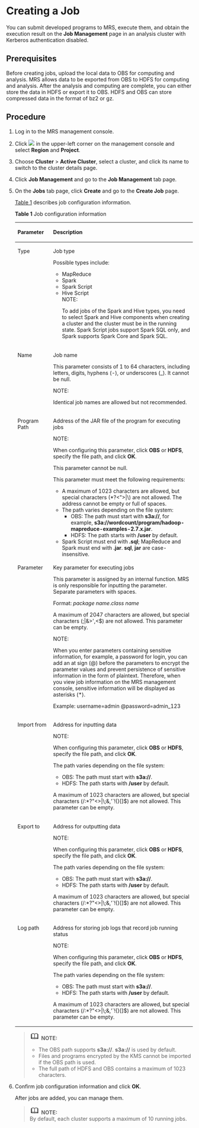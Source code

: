 # Creating a Job<a name="EN-US_TOPIC_0125375669"></a>

You can submit developed programs to MRS, execute them, and obtain the execution result on the  **Job Management**  page in an analysis cluster with Kerberos authentication disabled.

## Prerequisites<a name="sb2eb76a9f2e34218a5cebb25821aee87"></a>

Before creating jobs, upload the local data to OBS for computing and analysis. MRS allows data to be exported from OBS to HDFS for computing and analysis. After the analysis and computing are complete, you can either store the data in HDFS or export it to OBS. HDFS and OBS can store compressed data in the format of bz2 or gz.

## Procedure<a name="s9fd52b50176c4cdb8be9442ebf5ffad3"></a>

1.  Log in to the MRS management console.
2.  Click  ![](figures/wwx437827-中软基础平台部-datasight-image-bbfbe22f-2a2d-4e1b-8f10-a7782fd1d3ed.png)  in the upper-left corner on the management console and select **Region** and **Project**.
3.  Choose  **Cluster**  \>  **Active Cluster**, select a cluster, and click its name to switch to the cluster details page.
4.  Click  **Job Management** and go to the **Job Management**  tab page.
5.  On the  **Jobs** tab page, click **Create** and go to the **Create Job**  page.

    [Table 1](#t41b1b4e7de204ba0a0573de7c9b1a22f)  describes job configuration information.  

    **Table  1**  Job configuration information

    <a name="t41b1b4e7de204ba0a0573de7c9b1a22f"></a>
    <table><thead align="left"><tr id="reee2bf14c87b49d59a1e28f686c63781"><th class="cellrowborder" valign="top" width="20%" id="mcps1.2.3.1.1"><p id="a4334da7627fe4a65b213372a62785d64"><a name="a4334da7627fe4a65b213372a62785d64"></a><a name="a4334da7627fe4a65b213372a62785d64"></a>Parameter</p>
    </th>
    <th class="cellrowborder" valign="top" width="80%" id="mcps1.2.3.1.2"><p id="ac065ca5cdff34b00915899a878d83c98"><a name="ac065ca5cdff34b00915899a878d83c98"></a><a name="ac065ca5cdff34b00915899a878d83c98"></a>Description</p>
    </th>
    </tr>
    </thead>
    <tbody><tr id="rfac5bced682f4cbabeb6e5ad247c54c8"><td class="cellrowborder" valign="top" width="20%" headers="mcps1.2.3.1.1 "><p id="ab4bb5c9dc62a426e82f17a9106595c03"><a name="ab4bb5c9dc62a426e82f17a9106595c03"></a><a name="ab4bb5c9dc62a426e82f17a9106595c03"></a>Type</p>
    </td>
    <td class="cellrowborder" valign="top" width="80%" headers="mcps1.2.3.1.2 "><p id="a5e589553134f41239f9d6cea303b1766"><a name="a5e589553134f41239f9d6cea303b1766"></a><a name="a5e589553134f41239f9d6cea303b1766"></a>Job type</p>
    <p id="p8745144184211"><a name="p8745144184211"></a><a name="p8745144184211"></a>Possible types include:</p>
    <a name="ud5ecb924fe8f4f4c90cf4ad44a7c76a6"></a><a name="ud5ecb924fe8f4f4c90cf4ad44a7c76a6"></a><ul id="ud5ecb924fe8f4f4c90cf4ad44a7c76a6"><li>MapReduce</li><li>Spark</li><li>Spark Script</li><li>Hive Script<div class="note" id="n53c0bc27177d43d3870170c1bf70b44d"><a name="n53c0bc27177d43d3870170c1bf70b44d"></a><a name="n53c0bc27177d43d3870170c1bf70b44d"></a><span class="notetitle"> NOTE: </span><div class="notebody"><p id="ab2e889f445e245faad96ec346a558952"><a name="ab2e889f445e245faad96ec346a558952"></a><a name="ab2e889f445e245faad96ec346a558952"></a>To add jobs of the Spark and Hive types, you need to select Spark and Hive components when creating a cluster and the cluster must be in the running state. Spark Script jobs support Spark SQL only, and Spark supports Spark Core and Spark SQL.</p>
    </div></div>
    </li></ul>
    </td>
    </tr>
    <tr id="refbfee24384349d587e01ffe8f4a9bf0"><td class="cellrowborder" valign="top" width="20%" headers="mcps1.2.3.1.1 "><p id="ac5e94e37a47b40638becc58c9bbc0038"><a name="ac5e94e37a47b40638becc58c9bbc0038"></a><a name="ac5e94e37a47b40638becc58c9bbc0038"></a>Name</p>
    </td>
    <td class="cellrowborder" valign="top" width="80%" headers="mcps1.2.3.1.2 "><p id="p56747809184242"><a name="p56747809184242"></a><a name="p56747809184242"></a>Job name</p>
    <p id="a60857bdc2df642b8b8a784bf9fbcc6ad"><a name="a60857bdc2df642b8b8a784bf9fbcc6ad"></a><a name="a60857bdc2df642b8b8a784bf9fbcc6ad"></a>This parameter consists of 1 to 64 characters, including letters, digits, hyphens (-), or underscores (_). It cannot be null.</p>
    <div class="note" id="ncada14c7cdf54a1ea777bb04115c03d5"><a name="ncada14c7cdf54a1ea777bb04115c03d5"></a><a name="ncada14c7cdf54a1ea777bb04115c03d5"></a><span class="notetitle"> NOTE: </span><div class="notebody"><p id="a266763530cee44efa275e3eb5d3b41ce"><a name="a266763530cee44efa275e3eb5d3b41ce"></a><a name="a266763530cee44efa275e3eb5d3b41ce"></a>Identical job names are allowed but not recommended.</p>
    </div></div>
    </td>
    </tr>
    <tr id="r12b89f8121a84bfcaf9939f13235b567"><td class="cellrowborder" valign="top" width="20%" headers="mcps1.2.3.1.1 "><p id="a6e1044718f454048a297560cd911b05b"><a name="a6e1044718f454048a297560cd911b05b"></a><a name="a6e1044718f454048a297560cd911b05b"></a>Program Path</p>
    </td>
    <td class="cellrowborder" valign="top" width="80%" headers="mcps1.2.3.1.2 "><p id="zh-cn_topic_0012808240_p655627719565"><a name="zh-cn_topic_0012808240_p655627719565"></a><a name="zh-cn_topic_0012808240_p655627719565"></a>Address of the JAR file of the program for executing jobs</p>
    <div class="note" id="note15626919144040"><a name="note15626919144040"></a><a name="note15626919144040"></a><span class="notetitle"> NOTE: </span><div class="notebody"><p id="p54260708144042"><a name="p54260708144042"></a><a name="p54260708144042"></a>When configuring this parameter, click <span class="uicontrol" id="uicontrol36255677184339"><a name="uicontrol36255677184339"></a><a name="uicontrol36255677184339"></a><b>OBS</b></span>&nbsp;or&nbsp;<span class="uicontrol" id="uicontrol62915606184343"><a name="uicontrol62915606184343"></a><a name="uicontrol62915606184343"></a><b>HDFS</b></span>, specify the file path, and click&nbsp;<span class="uicontrol" id="uicontrol2353869218444"><a name="uicontrol2353869218444"></a><a name="uicontrol2353869218444"></a><b>OK</b></span>.</p>
    </div></div>
    <p id="p43404015161033"><a name="p43404015161033"></a><a name="p43404015161033"></a>This parameter cannot be null.</p>
    <p id="p52747342161040"><a name="p52747342161040"></a><a name="p52747342161040"></a>This parameter must meet the following requirements:</p>
    <a name="u42400e6ea82e41eeb54149ec6aaed27a"></a><a name="u42400e6ea82e41eeb54149ec6aaed27a"></a><ul id="u42400e6ea82e41eeb54149ec6aaed27a"><li>A maximum of 1023 characters are allowed, but special characters (*?&lt;"&gt;|\) are not allowed. The address cannot be empty or full of spaces.</li><li>The path varies depending on the file system:<a name="zh-cn_topic_0012808240_ul56833471484"></a><a name="zh-cn_topic_0012808240_ul56833471484"></a><ul id="zh-cn_topic_0012808240_ul56833471484"><li>OBS: The path must start with <span class="parmvalue" id="parmvalue48783559103035"><a name="parmvalue48783559103035"></a><a name="parmvalue48783559103035"></a><b>s3a://</b></span>, for example,&nbsp;<span class="parmvalue" id="parmvalue9052323184456"><a name="parmvalue9052323184456"></a><a name="parmvalue9052323184456"></a><b>s3a://wordcount/program/hadoop-mapreduce-examples-2.7.x.jar</b></span>.</li><li>HDFS: The path start<span id="ph10557540101248"><a name="ph10557540101248"></a><a name="ph10557540101248"></a>s</span>&nbsp;with&nbsp;<span class="parmvalue" id="parmvalue61413448184512"><a name="parmvalue61413448184512"></a><a name="parmvalue61413448184512"></a><b>/user</b></span> by default.</li></ul>
    </li><li>Spark Script must end with <span class="parmvalue" id="parmvalue20489296184735"><a name="parmvalue20489296184735"></a><a name="parmvalue20489296184735"></a><b>.sql</b></span>; MapReduce and Spark must end with&nbsp;<span class="parmvalue" id="parmvalue45886169184745"><a name="parmvalue45886169184745"></a><a name="parmvalue45886169184745"></a><b>.jar</b></span>.&nbsp;<span class="parmvalue" id="parmvalue5728906518481"><a name="parmvalue5728906518481"></a><a name="parmvalue5728906518481"></a><b>sql</b></span>,&nbsp;<span class="parmvalue" id="parmvalue5098841918485"><a name="parmvalue5098841918485"></a><a name="parmvalue5098841918485"></a><b>jar</b></span> are case-insensitive.</li></ul>
    </td>
    </tr>
    <tr id="rfb022e27827d4b2ea6cc512692b43321"><td class="cellrowborder" valign="top" width="20%" headers="mcps1.2.3.1.1 "><p id="a369cd2540a9c4b3a9f065196f68c597a"><a name="a369cd2540a9c4b3a9f065196f68c597a"></a><a name="a369cd2540a9c4b3a9f065196f68c597a"></a>Parameter</p>
    </td>
    <td class="cellrowborder" valign="top" width="80%" headers="mcps1.2.3.1.2 "><p id="p42315513113559"><a name="p42315513113559"></a><a name="p42315513113559"></a>Key parameter for executing jobs</p>
    <p id="afdce421fc89e42fa97c6fd6f84d7041a"><a name="afdce421fc89e42fa97c6fd6f84d7041a"></a><a name="afdce421fc89e42fa97c6fd6f84d7041a"></a>This parameter is assigned by an internal function. MRS is only responsible for inputting the parameter. Separate parameters with spaces.</p>
    <p id="p6925711151153"><a name="p6925711151153"></a><a name="p6925711151153"></a>Format: <em id="i5620649718302"><a name="i5620649718302"></a><a name="i5620649718302"></a>package name</em>.<em id="i3192458818307"><a name="i3192458818307"></a><a name="i3192458818307"></a>class name</em></p>
    <p id="a3d7fad576c944080ac7c6e7f5249d76c"><a name="a3d7fad576c944080ac7c6e7f5249d76c"></a><a name="a3d7fad576c944080ac7c6e7f5249d76c"></a>A maximum of 2047 characters are allowed, but special characters (;|&amp;&gt;',&lt;$) are not allowed. This parameter can be empty.</p>
    <div class="note" id="note62371709174814"><a name="note62371709174814"></a><a name="note62371709174814"></a><span class="notetitle"> NOTE: </span><div class="notebody"><p id="p1818632720364"><a name="p1818632720364"></a><a name="p1818632720364"></a>When you enter parameters containing sensitive information, for example, a password for login, you can add an at sign (@) before the parameters to encrypt the parameter values and prevent persistence of sensitive information in the form of plaintext. Therefore, when you view job information on the MRS management console, sensitive information will be displayed as asterisks (*).</p>
    <p id="p31871527123616"><a name="p31871527123616"></a><a name="p31871527123616"></a>Example: username=admin @password=admin_123</p>
    </div></div>
    </td>
    </tr>
    <tr id="rc43b8e4a509345cab4f6deaabd22193d"><td class="cellrowborder" valign="top" width="20%" headers="mcps1.2.3.1.1 "><p id="af024bfe1076d43a5aa47af87ef30a995"><a name="af024bfe1076d43a5aa47af87ef30a995"></a><a name="af024bfe1076d43a5aa47af87ef30a995"></a>Import from</p>
    </td>
    <td class="cellrowborder" valign="top" width="80%" headers="mcps1.2.3.1.2 "><p id="a38dd85fb389b45ca82b8fc61cf15cf4d"><a name="a38dd85fb389b45ca82b8fc61cf15cf4d"></a><a name="a38dd85fb389b45ca82b8fc61cf15cf4d"></a>Address for inputting data</p>
    <div class="note" id="note20812668184528"><a name="note20812668184528"></a><a name="note20812668184528"></a><span class="notetitle"> NOTE: </span><div class="notebody"><p id="p53096288184528"><a name="p53096288184528"></a><a name="p53096288184528"></a>When configuring this parameter, click <span class="uicontrol" id="uicontrol8104552184528"><a name="uicontrol8104552184528"></a><a name="uicontrol8104552184528"></a><b>OBS</b></span>&nbsp;or&nbsp;<span class="uicontrol" id="uicontrol5832108184528"><a name="uicontrol5832108184528"></a><a name="uicontrol5832108184528"></a><b>HDFS</b></span>, specify the file path, and click&nbsp;<span class="uicontrol" id="uicontrol52488972184528"><a name="uicontrol52488972184528"></a><a name="uicontrol52488972184528"></a><b>OK</b></span>.</p>
    </div></div>
    <div class="p" id="af31ec6a2c4f84d50866030025cb33237"><a name="af31ec6a2c4f84d50866030025cb33237"></a><a name="af31ec6a2c4f84d50866030025cb33237"></a>The path varies depending on the file system:<a name="u59527a44d328453b935e0f630d3344b6"></a><a name="u59527a44d328453b935e0f630d3344b6"></a><ul id="u59527a44d328453b935e0f630d3344b6"><li>OBS: The path must start with <span class="parmvalue" id="parmvalue2852075103051"><a name="parmvalue2852075103051"></a><a name="parmvalue2852075103051"></a><b>s3a://</b></span>.</li><li>HDFS: The path start<span id="ph1110160101322"><a name="ph1110160101322"></a><a name="ph1110160101322"></a>s</span>&nbsp;with&nbsp;<span class="parmvalue" id="parmvalue33130420184842"><a name="parmvalue33130420184842"></a><a name="parmvalue33130420184842"></a><b>/user</b></span> by default.</li></ul>
    </div>
    <p id="ac2c6aa3521694d95b67435709ca3cadb"><a name="ac2c6aa3521694d95b67435709ca3cadb"></a><a name="ac2c6aa3521694d95b67435709ca3cadb"></a>A maximum of 1023 characters are allowed, but special characters (/:*?"&lt;&gt;|\;&amp;,'`!{}[]$) are not allowed. This parameter can be empty.</p>
    </td>
    </tr>
    <tr id="ra2413bc54794419e8cfbd71aee1c3e1a"><td class="cellrowborder" valign="top" width="20%" headers="mcps1.2.3.1.1 "><p id="a9317910079a244cd90d8d01d3372a3e6"><a name="a9317910079a244cd90d8d01d3372a3e6"></a><a name="a9317910079a244cd90d8d01d3372a3e6"></a>Export to</p>
    </td>
    <td class="cellrowborder" valign="top" width="80%" headers="mcps1.2.3.1.2 "><p id="af5c36a51bdbe4051be008b1daef194b1"><a name="af5c36a51bdbe4051be008b1daef194b1"></a><a name="af5c36a51bdbe4051be008b1daef194b1"></a>Address for outputting data</p>
    <div class="note" id="note24071774185059"><a name="note24071774185059"></a><a name="note24071774185059"></a><span class="notetitle"> NOTE: </span><div class="notebody"><p id="p15319375185059"><a name="p15319375185059"></a><a name="p15319375185059"></a>When configuring this parameter, click <span class="uicontrol" id="uicontrol3656652185059"><a name="uicontrol3656652185059"></a><a name="uicontrol3656652185059"></a><b>OBS</b></span>&nbsp;or&nbsp;<span class="uicontrol" id="uicontrol32909868185059"><a name="uicontrol32909868185059"></a><a name="uicontrol32909868185059"></a><b>HDFS</b></span>, specify the file path, and click&nbsp;<span class="uicontrol" id="uicontrol27753362185059"><a name="uicontrol27753362185059"></a><a name="uicontrol27753362185059"></a><b>OK</b></span>.</p>
    </div></div>
    <div class="p" id="p5554430185132"><a name="p5554430185132"></a><a name="p5554430185132"></a>The path varies depending on the file system:<a name="ul49989877185132"></a><a name="ul49989877185132"></a><ul id="ul49989877185132"><li>OBS: The path must start with <span class="parmvalue" id="parmvalue3956493010312"><a name="parmvalue3956493010312"></a><a name="parmvalue3956493010312"></a><b>s3a://</b></span>.</li><li>HDFS: The path start<span id="ph22704655101342"><a name="ph22704655101342"></a><a name="ph22704655101342"></a>s</span>&nbsp;with&nbsp;<span class="parmvalue" id="parmvalue22565872185132"><a name="parmvalue22565872185132"></a><a name="parmvalue22565872185132"></a><b>/user</b></span> by default.</li></ul>
    </div>
    <p id="p1766256185132"><a name="p1766256185132"></a><a name="p1766256185132"></a>A maximum of 1023 characters are allowed, but special characters (/:*?"&lt;&gt;|\;&amp;,'`!{}[]$) are not allowed. This parameter can be empty.</p>
    </td>
    </tr>
    <tr id="r18bee9be1b28462889e2f7cd897665f6"><td class="cellrowborder" valign="top" width="20%" headers="mcps1.2.3.1.1 "><p id="a188eada0a50c471fb1ff0a6c48313130"><a name="a188eada0a50c471fb1ff0a6c48313130"></a><a name="a188eada0a50c471fb1ff0a6c48313130"></a>Log path</p>
    </td>
    <td class="cellrowborder" valign="top" width="80%" headers="mcps1.2.3.1.2 "><p id="a75fcb83ea61f45329f91dca890696234"><a name="a75fcb83ea61f45329f91dca890696234"></a><a name="a75fcb83ea61f45329f91dca890696234"></a>Address for storing job logs that record job running status</p>
    <div class="note" id="note3323391118513"><a name="note3323391118513"></a><a name="note3323391118513"></a><span class="notetitle"> NOTE: </span><div class="notebody"><p id="p3066974818513"><a name="p3066974818513"></a><a name="p3066974818513"></a>When configuring this parameter, click <span class="uicontrol" id="uicontrol759227918513"><a name="uicontrol759227918513"></a><a name="uicontrol759227918513"></a><b>OBS</b></span>&nbsp;or&nbsp;<span class="uicontrol" id="uicontrol122164918513"><a name="uicontrol122164918513"></a><a name="uicontrol122164918513"></a><b>HDFS</b></span>, specify the file path, and click&nbsp;<span class="uicontrol" id="uicontrol1099484318513"><a name="uicontrol1099484318513"></a><a name="uicontrol1099484318513"></a><b>OK</b></span>.</p>
    </div></div>
    <p id="a4498f0b3c3fd41859e03587692fcd539"><a name="a4498f0b3c3fd41859e03587692fcd539"></a><a name="a4498f0b3c3fd41859e03587692fcd539"></a>The path varies depending on the file system:</p>
    <a name="ul37232875185145"></a><a name="ul37232875185145"></a><ul id="ul37232875185145"><li>OBS: The path must start with <span class="parmvalue" id="parmvalue1788258310319"><a name="parmvalue1788258310319"></a><a name="parmvalue1788258310319"></a><b>s3a://</b></span>.</li><li>HDFS: The path start<span id="ph59977425101351"><a name="ph59977425101351"></a><a name="ph59977425101351"></a>s</span>&nbsp;with&nbsp;<span class="parmvalue" id="parmvalue8630490185145"><a name="parmvalue8630490185145"></a><a name="parmvalue8630490185145"></a><b>/user</b></span> by default.</li></ul>
    <p id="p27981107185145"><a name="p27981107185145"></a><a name="p27981107185145"></a>A maximum of 1023 characters are allowed, but special characters (/:*?"&lt;&gt;|\;&amp;,'`!{}[]$) are not allowed. This parameter can be empty.</p>
    </td>
    </tr>
    </tbody>
    </table>

    >![](public_sys-resources/icon-note.gif) **NOTE:**   
    >-   The OBS path supports  **s3a://**. **s3a://**  is used by default.  
    >-   Files and programs encrypted by the KMS cannot be imported if the OBS path is used.  
    >-   The full path of HDFS and OBS contains a maximum of 1023 characters.  

6.  Confirm job configuration information and click  **OK**.

    After jobs are added, you can manage them.

    >![](public_sys-resources/icon-note.gif) **NOTE:**   
    >By default, each cluster supports a maximum of 10 running jobs.  


